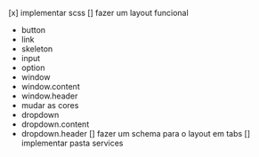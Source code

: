 [x] implementar scss
[] fazer um layout funcional
 * button
 * link
 * skeleton
 * input
 * option
 * window
 * window.content
 * window.header
 * mudar as cores
 * dropdown
 * dropdown.content
 * dropdown.header
[] fazer um schema para o layout em tabs
[] implementar pasta services
